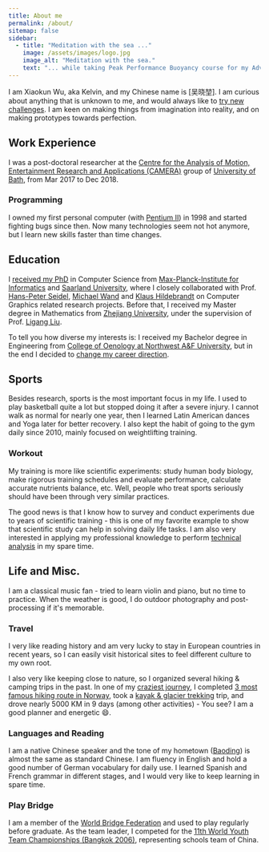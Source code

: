 ```yaml
---
title: About me
permalink: /about/
sitemap: false
sidebar:
  - title: "Meditation with the sea ..."
    image: /assets/images/logo.jpg
    image_alt: "Meditation with the sea."
    text: "... while taking Peak Performance Buoyancy course for my Advanced Open Water Diver certification."
---
```

I am Xiaokun Wu, aka Kelvin, and my Chinese name is \[吴晓堃\].
I am curious about anything that is unknown to me, and would always like to [try new challenges]().
I am keen on making things from imagination into reality, and on making prototypes towards perfection.

## Work Experience
I was a post-doctoral researcher at the [Centre for the Analysis of Motion, Entertainment Research and Applications (CAMERA)](https://www.camera.ac.uk/) group of [University of Bath](https://www.bath.ac.uk/), from Mar 2017 to Dec 2018.

### Programming
I owned my first personal computer (with [Pentium II](https://en.wikipedia.org/wiki/Pentium_II)) in 1998 and started fighting bugs since then.
Now many technologies seem not hot anymore, but I learn new skills faster than time changes.

## Education
I [received my PhD](/pages/about/phd-defended) in Computer Science from [Max-Planck-Institute for Informatics](https://www.mpi-inf.mpg.de/departments/computer-graphics/) and [Saarland University](https://www.uni-saarland.de/en/home.html), where I closely collaborated with Prof. [Hans-Peter Seidel](https://people.mpi-inf.mpg.de/~hpseidel/), [Michael Wand](http://www.staff.uni-mainz.de/wandm/) and [Klaus Hildebrandt](https://graphics.tudelft.nl/~klaus/) on Computer Graphics related research projects.
Before that, I received my Master degree in Mathematics from [Zhejiang University](http://www.zju.edu.cn/english/), under the supervision of Prof. [Ligang Liu](http://staff.ustc.edu.cn/~lgliu/).

To tell you how diverse my interests is: I received my Bachelor degree in Engineering from [College of Oenology at Northwest A&F University](http://wine.nwsuaf.edu.cn/), but in the end I decided to [change my career direction](/pages/about/why-not-wine).

## Sports
Besides research, sports is the most important focus in my life. I used to play basketball quite a lot but stopped doing it after a severe injury.
I cannot walk as normal for nearly one year, then I learned Latin American dances and Yoga later for better recovery.
I also kept the habit of going to the gym daily since 2010, mainly focused on weightlifting training.

### Workout
My training is more like scientific experiments: study human body biology, make rigorous training schedules and evaluate performance, calculate accurate nutrients balance, etc.
Well, people who treat sports seriously should have been through very similar practices.

The good news is that I know how to survey and conduct experiments due to years of scientific training - this is one of my favorite example to show that scientific study can help in solving daily life tasks.
I am also very interested in applying my professional knowledge to perform [technical analysis](/pages/about/clean_openpose.mp4) in my spare time.

## Life and Misc.
I am a classical music fan - tried to learn violin and piano, but no time to practice.
When the weather is good, I do outdoor photography and post-processing if it's memorable.

### Travel
I very like reading history and am very lucky to stay in European countries in recent years, so I can easily visit historical sites to feel different culture to my own root.

I also very like keeping close to nature, so I organized several hiking & camping trips in the past.
In one of my [craziest journey](https://drive.google.com/open?id=1PY-qpkwEc0V5hBueDGillzdWZcw&usp=sharing), I completed [3 most famous hiking route in Norway](/pages/about/norway_rocks.jpg), took a [kayak & glacier trekking](/pages/about/glacier_kayak.jpg) trip, and drove nearly 5000 KM in 9 days (among other activities) - You see? I am a good planner and energetic :smile:.

### Languages and Reading
I am a native Chinese speaker and the tone of my hometown ([Baoding](https://en.wikipedia.org/wiki/Baoding)) is almost the same as standard Chinese. I am fluency in English and hold a good number of German vocabulary for daily use.
I learned Spanish and French grammar in different stages, and I would very like to keep learning in spare time.

### Play Bridge
I am a member of the [World Bridge Federation](http://www.worldbridge.org/) and used to play regularly before graduate.
As the team leader, I competed for the [11th World Youth Team Championships (Bangkok 2006)](http://www.worldbridge.org/people/person/?x?qryid=24297), representing schools team of China.
